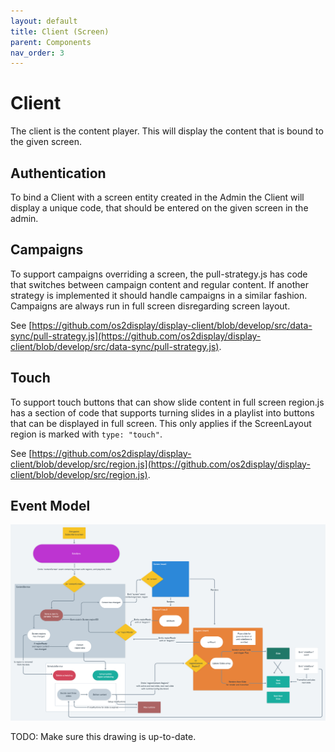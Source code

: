 ```yaml
---
layout: default
title: Client (Screen) 
parent: Components
nav_order: 3
---
```


# Client

The client is the content player. This will display the content that is bound to the given screen.

## Authentication

To bind a Client with a screen entity created in the Admin the Client will display a unique code, 
that should be entered on the given screen in the admin.

## Campaigns

To support campaigns overriding a screen, the pull-strategy.js has code that switches between campaign content and
regular content. If another strategy is implemented it should handle campaigns in a similar fashion. Campaigns are
always run in full screen disregarding screen layout.

See [https://github.com/os2display/display-client/blob/develop/src/data-sync/pull-strategy.js](https://github.com/os2display/display-client/blob/develop/src/data-sync/pull-strategy.js).

## Touch

To support touch buttons that can show slide content in full screen region.js has a section of code that supports turning 
slides in a playlist into buttons that can be displayed in full screen. This only applies if the ScreenLayout region
is marked with `type: "touch"`.

See [https://github.com/os2display/display-client/blob/develop/src/region.js](https://github.com/os2display/display-client/blob/develop/src/region.js).

## Event Model

![Event model](../assets/client-event-model.png)

TODO: Make sure this drawing is up-to-date.
